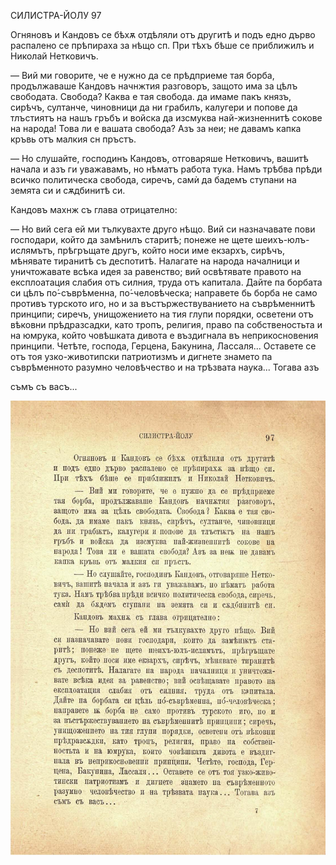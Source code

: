﻿СИЛИСТРА-ЙОЛУ	97

Огняновъ и Кандовъ се бѣхѫ отдѣляли отъ другитѣ и подъ едно дърво распалено се прѣпираха за нѣщо сп. При тѣхъ бѣше се приближилъ и Николай Нетковичъ.

— Вий ми говорите, че е нужно да се прѣдприеме тая борба, продължаваше Кандовъ начнжтия разговоръ, защото има за цѣлъ свободата. Свобода? Каква е тая свобода. да имаме пакъ князъ, сирѣчъ, султанче, чиновници да ни грабилъ, калугери и попове да тлъстиятъ на нашъ гръбъ и войска да изсмуква най-жизненнитѣ сокове на народа! Това ли е вашата свобода? Азъ за неи; не давамъ капка кръвь отъ малкия сн пръстъ.

— Но слушайте, господинъ Кандовъ, отговаряше Нетковичъ, вашитѣ начала и азъ ги уважавамъ, но нѣматъ работа тука. Намъ трѣбва прѣди всичко политическа свобода, сиречъ, самѝ да бадемъ ступани на земята си и сѫдбинитѣ си.

Кандовъ махнж съ глава отрицателно:

— Но вий сега ей ми тълкувахте друго нѣщо. Вий си назначавате пови господари, който да замѣнилъ старитѣ; понеже не щете шеихъ-юлъ-ислямътъ, прѣгръщате другъ, който носи име екзархъ, сирѣчъ, мѣнявате тиранитѣ съ деспотитѣ. Налагате на народа началници и уничтожавате всѣка идея за равенство; вий освѣтявате правото на експлоатация слабия отъ силния, труда отъ капитала. Дайте па борбата си цѣлъ по́-съврѣменна, по́-человѣческа; направете бь борба не само противъ турското иго, но и за въстържествуванието на съврѣменнитѣ принципи; сиречъ, унищожението на тия глупи порядки, осветени отъ вѣковни прѣдразсадки, като тропъ, религия, право па собственостьта и на юмрука, който човѣшката дивота е въздигнала въ неприкосновения принципи. Четѣте, господа, Герцена, Бакунина, Лассаля... Оставете се отъ тоя узко-животипски патриотизмъ и дигнете знамето па съврѣменното разумно человѣчество и на трѣзвата наука... Тогава азъ

съмъ съ васъ...

![original](../images/114.jpg)

